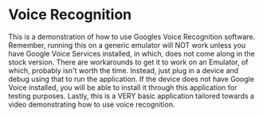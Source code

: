 # Voice Recognition
This is a demonstration of how to use Googles Voice Recognition software. Remember, running this on a generic emulator will NOT work unless you have Google Voice Services installed, in which, does not come along in the stock version.
There are workarounds to get it to work on an Emulator, of which, probably isn't worth the time.
Instead, just plug in a device and debug using that to run the application.
If the device does not have Google Voice installed, you will be able to install it through this application for testing purposes.
Lastly, this is a VERY basic application tailored towards a video demonstrating how to use voice recognition.

